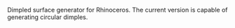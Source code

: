 Dimpled surface generator for Rhinoceros. The current version is capable of generating circular dimples.
